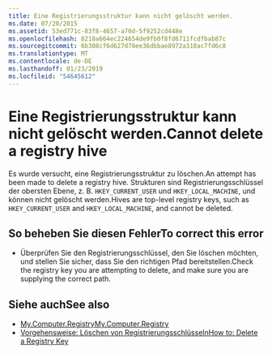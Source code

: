 ```yaml
---
title: Eine Registrierungsstruktur kann nicht gelöscht werden.
ms.date: 07/20/2015
ms.assetid: 53ed771c-83f8-4657-a70d-5f9252cd448e
ms.openlocfilehash: 8218a664ec224654de9fb0f8fd6711fcdfbab87c
ms.sourcegitcommit: 6b308cf6d627d78ee36dbbae8972a310ac7fd6c8
ms.translationtype: MT
ms.contentlocale: de-DE
ms.lasthandoff: 01/23/2019
ms.locfileid: "54645612"
---
```

# <a name="cannot-delete-a-registry-hive"></a><span data-ttu-id="35114-102">Eine Registrierungsstruktur kann nicht gelöscht werden.</span><span class="sxs-lookup"><span data-stu-id="35114-102">Cannot delete a registry hive</span></span>
<span data-ttu-id="35114-103">Es wurde versucht, eine Registrierungsstruktur zu löschen.</span><span class="sxs-lookup"><span data-stu-id="35114-103">An attempt has been made to delete a registry hive.</span></span> <span data-ttu-id="35114-104">Strukturen sind Registrierungsschlüssel der obersten Ebene, z. B. `HKEY_CURRENT_USER` und `HKEY_LOCAL_MACHINE`, und können nicht gelöscht werden.</span><span class="sxs-lookup"><span data-stu-id="35114-104">Hives are top-level registry keys, such as `HKEY_CURRENT_USER` and `HKEY_LOCAL_MACHINE`, and cannot be deleted.</span></span>  
  
## <a name="to-correct-this-error"></a><span data-ttu-id="35114-105">So beheben Sie diesen Fehler</span><span class="sxs-lookup"><span data-stu-id="35114-105">To correct this error</span></span>  
  
-   <span data-ttu-id="35114-106">Überprüfen Sie den Registrierungsschlüssel, den Sie löschen möchten, und stellen Sie sicher, dass Sie den richtigen Pfad bereitstellen.</span><span class="sxs-lookup"><span data-stu-id="35114-106">Check the registry key you are attempting to delete, and make sure you are supplying the correct path.</span></span>  
  
## <a name="see-also"></a><span data-ttu-id="35114-107">Siehe auch</span><span class="sxs-lookup"><span data-stu-id="35114-107">See also</span></span>
- [<span data-ttu-id="35114-108">My.Computer.Registry</span><span class="sxs-lookup"><span data-stu-id="35114-108">My.Computer.Registry</span></span>](xref:Microsoft.VisualBasic.MyServices.RegistryProxy)
- [<span data-ttu-id="35114-109">Vorgehensweise: Löschen von Registrierungsschlüsseln</span><span class="sxs-lookup"><span data-stu-id="35114-109">How to: Delete a Registry Key</span></span>](../../visual-basic/developing-apps/programming/computer-resources/how-to-delete-a-registry-key.md)
